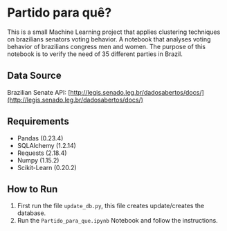 
# Partido para quê?

This is a small Machine Learning project that applies clustering techniques on brazilians senators voting behavior.
A notebook that analyses voting behavior of brazilians congress men and women. The purpose of this notebook is to verify the need of 35 different parties in Brazil.

## Data Source

Brazilian Senate API: [http://legis.senado.leg.br/dadosabertos/docs/](http://legis.senado.leg.br/dadosabertos/docs/)

## Requirements

- Pandas (0.23.4)
- SQLAlchemy (1.2.14)
- Requests (2.18.4)
- Numpy (1.15.2)
- Scikit-Learn (0.20.2)

## How to Run

1. First run the file `update_db.py`, this file creates update/creates the database.
2. Run the `Partido_para_que.ipynb` Notebook and follow the instructions.